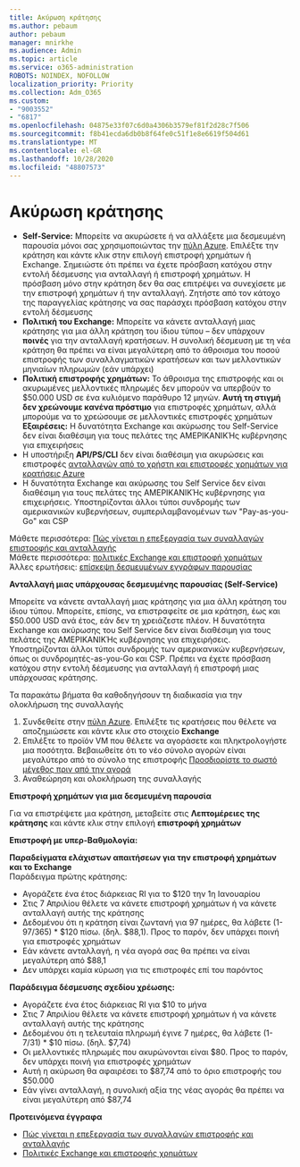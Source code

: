 ```yaml
---
title: Ακύρωση κράτησης
ms.author: pebaum
author: pebaum
manager: mnirkhe
ms.audience: Admin
ms.topic: article
ms.service: o365-administration
ROBOTS: NOINDEX, NOFOLLOW
localization_priority: Priority
ms.collection: Adm_O365
ms.custom:
- "9003552"
- "6817"
ms.openlocfilehash: 04875e33f07c6d0a4306b3579ef81f2d28c7f506
ms.sourcegitcommit: f8b41ecda6db0b8f64fe0c51f1e8e6619f504d61
ms.translationtype: MT
ms.contentlocale: el-GR
ms.lasthandoff: 10/28/2020
ms.locfileid: "48807573"
---
```

# <a name="cancelling-reservation"></a>Ακύρωση κράτησης

- **Self-Service:** Μπορείτε να ακυρώσετε ή να αλλάξετε μια δεσμευμένη παρουσία μόνοι σας χρησιμοποιώντας την [πύλη Azure](https://portal.azure.com/#blade/Microsoft_Azure_Reservations/ReservationsBrowseBlade). Επιλέξτε την κράτηση και κάντε κλικ στην επιλογή επιστροφή χρημάτων ή Exchange. Σημειώστε ότι πρέπει να έχετε πρόσβαση κατόχου στην εντολή δέσμευσης για ανταλλαγή ή επιστροφή χρημάτων. Η πρόσβαση μόνο στην κράτηση δεν θα σας επιτρέψει να συνεχίσετε με την επιστροφή χρημάτων ή την ανταλλαγή. Ζητήστε από τον κάτοχο της παραγγελίας κράτησης να σας παράσχει πρόσβαση κατόχου στην εντολή δέσμευσης
- **Πολιτική του Exchange:** Μπορείτε να κάνετε ανταλλαγή μιας κράτησης για μια άλλη κράτηση του ίδιου τύπου – δεν υπάρχουν **ποινές** για την ανταλλαγή κρατήσεων. Η συνολική δέσμευση με τη νέα κράτηση θα πρέπει να είναι μεγαλύτερη από το άθροισμα του ποσού επιστροφής των συναλλαγματικών κρατήσεων και των μελλοντικών μηνιαίων πληρωμών (εάν υπάρχει)
- **Πολιτική επιστροφής χρημάτων:** Το άθροισμα της επιστροφής και οι ακυρωμένες μελλοντικές πληρωμές δεν μπορούν να υπερβούν το $50.000 USD σε ένα κυλιόμενο παράθυρο 12 μηνών. **Αυτή τη στιγμή δεν χρεώνουμε κανένα πρόστιμο** για επιστροφές χρημάτων, αλλά μπορούμε να το χρεώσουμε σε μελλοντικές επιστροφές χρημάτων  
    **Εξαιρέσεις:** Η δυνατότητα Exchange και ακύρωσης του Self-Service δεν είναι διαθέσιμη για τους πελάτες της ΑΜΕΡΙΚΑΝΙΚΉς κυβέρνησης για επιχειρήσεις
- Η υποστήριξη **API/PS/CLI** δεν είναι διαθέσιμη για ακυρώσεις και επιστροφές [ανταλλαγών από το χρήστη και επιστροφές χρημάτων για κρατήσεις Azure](https://docs.microsoft.com/azure/cost-management-billing/reservations/exchange-and-refund-azure-reservations?WT.mc_id=Portal-Microsoft_Azure_Support)
- Η δυνατότητα Exchange και ακύρωσης του Self Service δεν είναι διαθέσιμη για τους πελάτες της ΑΜΕΡΙΚΑΝΙΚΉς κυβέρνησης για επιχειρήσεις. Υποστηρίζονται άλλοι τύποι συνδρομής των αμερικανικών κυβερνήσεων, συμπεριλαμβανομένων των "Pay-as-you-Go" και CSP

Μάθετε περισσότερα: [Πώς γίνεται η επεξεργασία των συναλλαγών επιστροφής και ανταλλαγής](https://docs.microsoft.com/azure/billing/billing-azure-reservations-self-service-exchange-and-refund?WT.mc_id=Portal-Microsoft_Azure_Support#how-return-and-exchange-transactions-are-processed)  
Μάθετε περισσότερα: [πολιτικές Exchange και επιστροφή χρημάτων](https://docs.microsoft.com/azure/billing/billing-azure-reservations-self-service-exchange-and-refund?WT.mc_id=Portal-Microsoft_Azure_Support#exchange-policies)  
Άλλες ερωτήσεις: [επίσκεψη δεσμευμένων εγγράφων παρουσίας](https://docs.microsoft.com/azure/billing/billing-save-compute-costs-reservations?WT.mc_id=Portal-Microsoft_Azure_Support)

**Ανταλλαγή μιας υπάρχουσας δεσμευμένης παρουσίας (Self-Service)**

Μπορείτε να κάνετε ανταλλαγή μιας κράτησης για μια άλλη κράτηση του ίδιου τύπου. Μπορείτε, επίσης, να επιστραφείτε σε μια κράτηση, έως και $50.000 USD ανά έτος, εάν δεν τη χρειάζεστε πλέον. Η δυνατότητα Exchange και ακύρωσης του Self Service δεν είναι διαθέσιμη για τους πελάτες της ΑΜΕΡΙΚΑΝΙΚΉς κυβέρνησης για επιχειρήσεις. Υποστηρίζονται άλλοι τύποι συνδρομής των αμερικανικών κυβερνήσεων, όπως οι συνδρομητές-as-you-Go και CSP. Πρέπει να έχετε πρόσβαση κατόχου στην εντολή δέσμευσης για ανταλλαγή ή επιστροφή μιας υπάρχουσας κράτησης.

Τα παρακάτω βήματα θα καθοδηγήσουν τη διαδικασία για την ολοκλήρωση της συναλλαγής

1. Συνδεθείτε στην [πύλη Azure](https://portal.azure.com/#blade/Microsoft_Azure_Reservations/ReservationsBrowseBlade). Επιλέξτε τις κρατήσεις που θέλετε να αποζημιώσετε και κάντε κλικ στο στοιχείο **Exchange**
2. Επιλέξτε το προϊόν VM που θέλετε να αγοράσετε και πληκτρολογήστε μια ποσότητα. Βεβαιωθείτε ότι το νέο σύνολο αγορών είναι μεγαλύτερο από το σύνολο της επιστροφής [Προσδιορίστε το σωστό μέγεθος πριν από την αγορά](https://docs.microsoft.com/azure/virtual-machines/windows/prepay-reserved-vm-instances?WT.mc_id=Portal-Microsoft_Azure_Support#determine-the-right-vm-size-before-you-buy)
3. Αναθεώρηση και ολοκλήρωση της συναλλαγής

**Επιστροφή χρημάτων για μια δεσμευμένη παρουσία**

Για να επιστρέψετε μια κράτηση, μεταβείτε στις **Λεπτομέρειες της κράτησης** και κάντε κλικ στην επιλογή **επιστροφή χρημάτων**

**Επιστροφή με υπερ-Βαθμολογία:**

**Παραδείγματα ελάχιστων απαιτήσεων για την επιστροφή χρημάτων και το Exchange**  
Παράδειγμα πρώτης κράτησης:

- Αγοράζετε ένα έτος διάρκειας RI για το $120 την 1η Ιανουαρίου
- Στις 7 Απριλίου θέλετε να κάνετε επιστροφή χρημάτων ή να κάνετε ανταλλαγή αυτής της κράτησης
- Δεδομένου ότι η κράτηση είναι ζωντανή για 97 ημέρες, θα λάβετε (1-97/365) * $120 πίσω. (δηλ. $88,1). Προς το παρόν, δεν υπάρχει ποινή για επιστροφές χρημάτων
- Εάν κάνετε ανταλλαγή, η νέα αγορά σας θα πρέπει να είναι μεγαλύτερη από $88,1
- Δεν υπάρχει καμία κύρωση για τις επιστροφές επί του παρόντος

**Παράδειγμα δέσμευσης σχεδίου χρέωσης:**

- Αγοράζετε ένα έτος διάρκειας RI για $10 το μήνα
- Στις 7 Απριλίου θέλετε να κάνετε επιστροφή χρημάτων ή να κάνετε ανταλλαγή αυτής της κράτησης
- Δεδομένου ότι η τελευταία πληρωμή έγινε 7 ημέρες, θα λάβετε (1-7/31) * $10 πίσω. (δηλ. $7,74)
- Οι μελλοντικές πληρωμές που ακυρώνονται είναι $80. Προς το παρόν, δεν υπάρχει ποινή για επιστροφές χρημάτων
- Αυτή η ακύρωση θα αφαιρέσει το $87,74 από το όριο επιστροφής του $50.000
- Εάν γίνει ανταλλαγή, η συνολική αξία της νέας αγοράς θα πρέπει να είναι μεγαλύτερη από $87,74

**Προτεινόμενα έγγραφα**

- [Πώς γίνεται η επεξεργασία των συναλλαγών επιστροφής και ανταλλαγής](https://docs.microsoft.com/azure/billing/billing-azure-reservations-self-service-exchange-and-refund?WT.mc_id=Portal-Microsoft_Azure_Support#how-return-and-exchange-transactions-are-processed)
- [Πολιτικές Exchange και επιστροφής χρημάτων](https://docs.microsoft.com/azure/billing/billing-azure-reservations-self-service-exchange-and-refund?WT.mc_id=Portal-Microsoft_Azure_Support#exchange-policies)